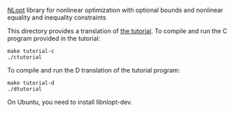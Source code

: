 [NLopt](https://nlopt.readthedocs.io/en/latest/) library for nonlinear
optimization with optional bounds and nonlinear equality and inequality
constraints

This directory provides a translation of [the tutorial](https://nlopt.readthedocs.io/en/latest/NLopt_Tutorial/).
To compile and run the C program provided in the tutorial:

```
make tutorial-c
./ctutorial
```

To compile and run the D translation of the tutorial program:

```
make tutorial-d
./dtutorial
```

On Ubuntu, you need to install libnlopt-dev.
